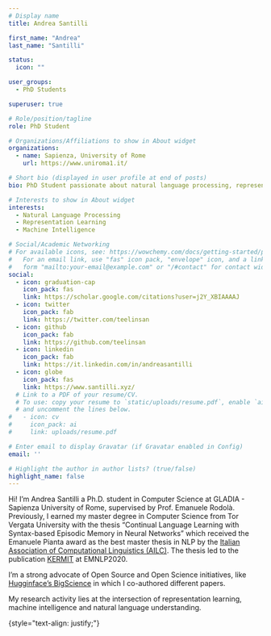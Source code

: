 ```yaml
---
# Display name
title: Andrea Santilli

first_name: "Andrea"
last_name: "Santilli"

status:
  icon: ""

user_groups:
  - PhD Students

superuser: true

# Role/position/tagline
role: PhD Student

# Organizations/Affiliations to show in About widget
organizations:
  - name: Sapienza, University of Rome
    url: https://www.uniroma1.it/

# Short bio (displayed in user profile at end of posts)
bio: PhD Student passionate about natural language processing, representation learning and machine intelligence.

# Interests to show in About widget
interests:
  - Natural Language Processing
  - Representation Learning
  - Machine Intelligence

# Social/Academic Networking
# For available icons, see: https://wowchemy.com/docs/getting-started/page-builder/#icons
#   For an email link, use "fas" icon pack, "envelope" icon, and a link in the
#   form "mailto:your-email@example.com" or "/#contact" for contact widget.
social:
  - icon: graduation-cap
    icon_pack: fas
    link: https://scholar.google.com/citations?user=j2Y_XBIAAAAJ
  - icon: twitter
    icon_pack: fab
    link: https://twitter.com/teelinsan
  - icon: github
    icon_pack: fab
    link: https://github.com/teelinsan
  - icon: linkedin
    icon_pack: fab
    link: https://it.linkedin.com/in/andreasantilli
  - icon: globe
    icon_pack: fas
    link: https://www.santilli.xyz/
  # Link to a PDF of your resume/CV.
  # To use: copy your resume to `static/uploads/resume.pdf`, enable `ai` icons in `params.yaml`,
  # and uncomment the lines below.
#   - icon: cv
#     icon_pack: ai
#     link: uploads/resume.pdf

# Enter email to display Gravatar (if Gravatar enabled in Config)
email: ''

# Highlight the author in author lists? (true/false)
highlight_name: false
---
```



Hi! I’m Andrea Santilli a Ph.D. student in Computer Science at GLADIA - Sapienza University of Rome, supervised by Prof. Emanuele Rodolà.
Previously, I earned my master degree in Computer Science from Tor Vergata University with the thesis “Continual Language Learning with Syntax-based Episodic Memory in Neural Networks” which received the Emanuele Pianta award as the best master thesis in NLP by the [Italian Association of Computational Linguistics (AILC)](https://www.ai-lc.it/en/awards/best-master-thesis-emanuele-pianta/). The thesis led to the publication [KERMIT](https://aclanthology.org/2020.emnlp-main.18/) at EMNLP2020.

I’m a strong advocate of Open Source and Open Science initiatives, like [Hugginface’s BigScience](https://bigscience.huggingface.co/) in which I co-authored different papers.

My research activity lies at the intersection of representation learning, machine intelligence and natural language understanding.

{style="text-align: justify;"}

